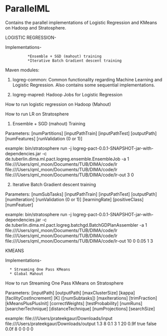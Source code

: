 ParallelML
==========

Contains the parallel implementations of Logistic Regression and KMeans on Hadoop and Stratosphere.



LOGISTIC REGRESSION- 

Implementations- 

              *Ensemble + SGD (mahout) training
              *Iterative Batch Gradient descent training

Maven modules:

1) logreg-common: Common functionality regarding Machine Learning and Logistic Regression. Also contains some sequential implementations.

2) logreg-mapred: Hadoop Jobs for Logistic Regression




How to run logistic regression on Hadoop (Mahout)

How to run LR on Stratosphere

1) Ensemble + SGD (mahout) Training

Parameters: [numPartitions] [inputPathTrain] [inputPathTest] [outputPath] [numFeatures] [runValidation (0 or 1)]

example: bin/stratosphere run -j logreg-pact-0.0.1-SNAPSHOT-jar-with-dependencies.jar -c de.tuberlin.dima.ml.pact.logreg.ensemble.EnsembleJob -a 1 file:///Users/qml_moon/Documents/TUB/DIMA/code/lr file:///Users/qml_moon/Documents/TUB/DIMA/code/lr file:///Users/qml_moon/Documents/TUB/DIMA/code/lr-out 3 0

2) Iterative Batch Gradient descent training

Parameters: [numSubTasks] [inputPathTrain] [inputPathTest] [outputPath] [numIteration] [runValidation (0 or 1)] [learningRate] [positiveClass] [numFeatuer]

example: bin/stratosphere run -j logreg-pact-0.0.1-SNAPSHOT-jar-with-dependencies.jar -c de.tuberlin.dima.ml.pact.logreg.batchgd.BatchGDPlanAssembler -a 1 file:///Users/qml_moon/Documents/TUB/DIMA/code/lr file:///Users/qml_moon/Documents/TUB/DIMA/code/lr file:///Users/qml_moon/Documents/TUB/DIMA/code/lr-out 10 0 0.05 1 3


KMEANS

Implementations-


      * Streaming One Pass KMeans
      * Global Mahout 


How to run Streaming One Pass KMeans on Stratosphere 


Parameters: [inputPath] [outputPath] [maxClusterSize] [kappa] [facilityCostIncrement] [K] ([numSubtasks]) [maxIterations] [trimFraction] [kMeansPlusPlusInit] [correctWeights] [testProbability] [numRuns] [searcherTechnique] [distanceTechnique] [numProjections] [searchSize]


example: file:///Users/prateekgaur/Downloads/input file:///Users/prateekgaur/Downloads/output 1.3 8 0.1 3 1 20 0.9f true false 0.0f 8 0 0 0 0